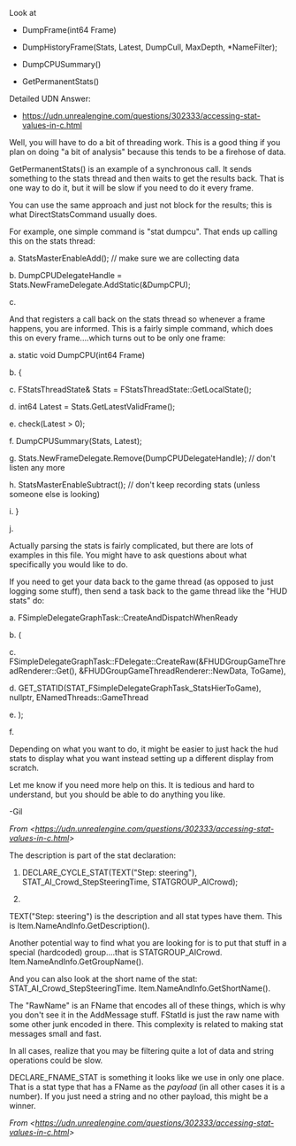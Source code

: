 Look at

- DumpFrame(int64 Frame)

- DumpHistoryFrame(Stats, Latest, DumpCull, MaxDepth, \*NameFilter);

- DumpCPUSummary()

- GetPermanentStats()

Detailed UDN Answer:

- <https://udn.unrealengine.com/questions/302333/accessing-stat-values-in-c.html>

Well, you will have to do a bit of threading work. This is a good thing if you plan on doing "a bit of analysis" because this tends to be a firehose of data.

GetPermanentStats() is an example of a synchronous call. It sends something to the stats thread and then waits to get the results back. That is one way to do it, but it will be slow if you need to do it every frame.

You can use the same approach and just not block for the results; this is what DirectStatsCommand usually does.

For example, one simple command is "stat dumpcu". That ends up calling this on the stats thread:

a. StatsMasterEnableAdd(); // make sure we are collecting data

b. DumpCPUDelegateHandle = Stats.NewFrameDelegate.AddStatic(&DumpCPU);

c.

And that registers a call back on the stats thread so whenever a frame happens, you are informed. This is a fairly simple command, which does this on every frame....which turns out to be only one frame:

a. static void DumpCPU(int64 Frame)

b. {

c. FStatsThreadState& Stats = FStatsThreadState::GetLocalState();

d. int64 Latest = Stats.GetLatestValidFrame();

e. check(Latest &gt; 0);

f. DumpCPUSummary(Stats, Latest);

g. Stats.NewFrameDelegate.Remove(DumpCPUDelegateHandle); // don't listen any more

h. StatsMasterEnableSubtract(); // don't keep recording stats (unless someone else is looking)

i. }

j.

Actually parsing the stats is fairly complicated, but there are lots of examples in this file. You might have to ask questions about what specifically you would like to do.

If you need to get your data back to the game thread (as opposed to just logging some stuff), then send a task back to the game thread like the "HUD stats" do:

a. FSimpleDelegateGraphTask::CreateAndDispatchWhenReady

b. (

c. FSimpleDelegateGraphTask::FDelegate::CreateRaw(&FHUDGroupGameThreadRenderer::Get(), &FHUDGroupGameThreadRenderer::NewData, ToGame),

d. GET_STATID(STAT_FSimpleDelegateGraphTask_StatsHierToGame), nullptr, ENamedThreads::GameThread

e. );

f.

Depending on what you want to do, it might be easier to just hack the hud stats to display what you want instead setting up a different display from scratch.

Let me know if you need more help on this. It is tedious and hard to understand, but you should be able to do anything you like.

-Gil

_From &lt;<https://udn.unrealengine.com/questions/302333/accessing-stat-values-in-c.html>&gt;_

The description is part of the stat declaration:

1.  DECLARE_CYCLE_STAT(TEXT("Step: steering"), STAT_AI_Crowd_StepSteeringTime, STATGROUP_AICrowd);

2.

TEXT("Step: steering") is the description and all stat types have them. This is Item.NameAndInfo.GetDescription().

Another potential way to find what you are looking for is to put that stuff in a special (hardcoded) group....that is STATGROUP_AICrowd. Item.NameAndInfo.GetGroupName().

And you can also look at the short name of the stat: STAT_AI_Crowd_StepSteeringTime. Item.NameAndInfo.GetShortName().

The "RawName" is an FName that encodes all of these things, which is why you don't see it in the AddMessage stuff. FStatId is just the raw name with some other junk encoded in there. This complexity is related to making stat messages small and fast.

In all cases, realize that you may be filtering quite a lot of data and string operations could be slow.

DECLARE_FNAME_STAT is something it looks like we use in only one place. That is a stat type that has a FName as the _payload_ (in all other cases it is a number). If you just need a string and no other payload, this might be a winner.

_From &lt;<https://udn.unrealengine.com/questions/302333/accessing-stat-values-in-c.html>&gt;_
